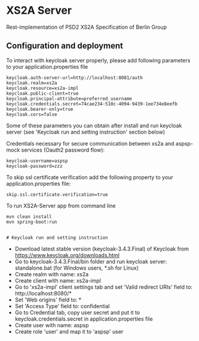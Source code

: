 # XS2A Server

Rest-implementation of PSD2 XS2A Specification of Berlin Group

## Configuration and deployment
To interact with keycloak server properly, please add following parameters to your application.properties file 
```
keycloak.auth-server-url=http://localhost:8081/auth
keycloak.realm=xs2a
keycloak.resource=xs2a-impl
keycloak.public-client=true
keycloak.principal-attribute=preferred_username
keycloak.credentials.secret=74cae234-510c-4094-9439-1ee734e8eefb
keycloak.bearer-only=true
keycloak.cors=false
```
Some of these parameters you can obtain after install and run keycloak server (see 'Keycloak run and setting instruction' section below)

Credentials necessary for secure communication between xs2a and aspsp-mock services (Oauth2 password flow):
```
keycloak-username=aspsp
keycloak-password=zzz
```

To skip ssl certificate verification add the following property to your application.properties file: 
```
skip.ssl.certificate.verification=true
```

To run XS2A-Server app from command line

```
mvn clean install 
mvn spring-boot:run
 
```

``` 
# Keycloak run and setting instruction
```
- Download latest stable version (keycloak-3.4.3.Final) of Keycloak from 
https://www.keycloak.org/downloads.html
- Go to keycloak-3.4.3.Final/bin folder and run keycloak server:
standalone.bat (for Windows users, *.sh for Linux)
- Create realm with name: xs2a
- Create client with name: xs2a-impl
- Go to 'xs2a-impl' client settings tab and set 'Valid redirect URIs' field to: http://localhost:8080/*
- Set 'Web origins' field to: *
- Set 'Access Type' field to: confidential
- Go to Credential tab, copy user secret and put it to keycloak.credentials.secret in application.properties file
- Create user with name: aspsp
- Create role 'user' and map it to 'aspsp' user 
```

